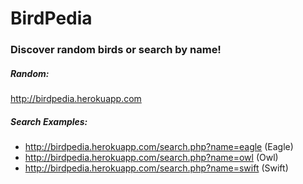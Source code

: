 # BirdPedia
### Discover random birds or search by name!

##### Random:
http://birdpedia.herokuapp.com

##### Search Examples:
* http://birdpedia.herokuapp.com/search.php?name=eagle (Eagle)
* http://birdpedia.herokuapp.com/search.php?name=owl (Owl)
* http://birdpedia.herokuapp.com/search.php?name=swift (Swift)
